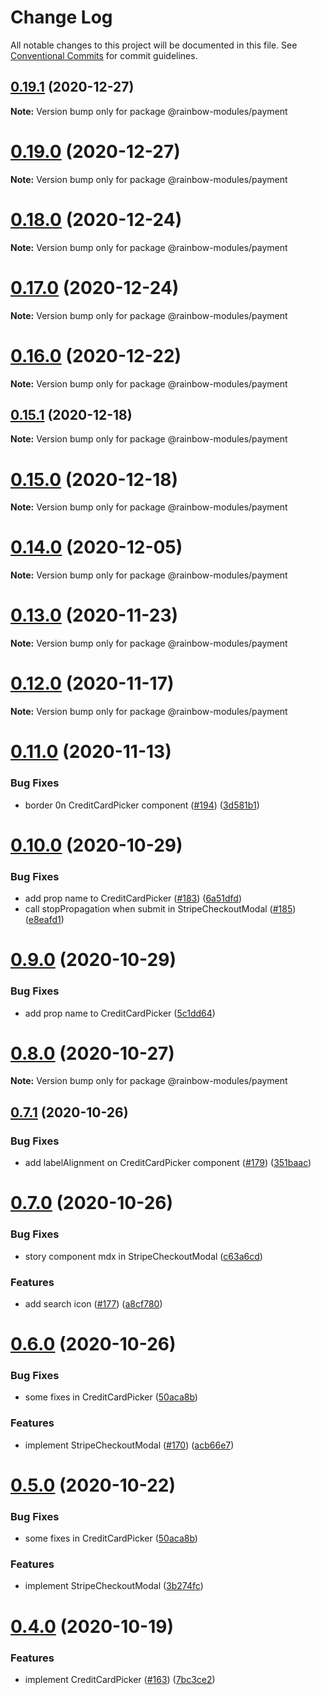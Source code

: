 # Change Log

All notable changes to this project will be documented in this file.
See [Conventional Commits](https://conventionalcommits.org) for commit guidelines.

## [0.19.1](https://github.com/nexxtway/rainbow-modules/compare/v0.19.0...v0.19.1) (2020-12-27)

**Note:** Version bump only for package @rainbow-modules/payment

# [0.19.0](https://github.com/nexxtway/rainbow-modules/compare/v0.18.0...v0.19.0) (2020-12-27)

**Note:** Version bump only for package @rainbow-modules/payment

# [0.18.0](https://github.com/nexxtway/rainbow-modules/compare/v0.17.0...v0.18.0) (2020-12-24)

**Note:** Version bump only for package @rainbow-modules/payment

# [0.17.0](https://github.com/nexxtway/rainbow-modules/compare/v0.16.0...v0.17.0) (2020-12-24)

**Note:** Version bump only for package @rainbow-modules/payment

# [0.16.0](https://github.com/nexxtway/rainbow-modules/compare/v0.15.1...v0.16.0) (2020-12-22)

**Note:** Version bump only for package @rainbow-modules/payment

## [0.15.1](https://github.com/nexxtway/rainbow-modules/compare/v0.15.0...v0.15.1) (2020-12-18)

**Note:** Version bump only for package @rainbow-modules/payment

# [0.15.0](https://github.com/nexxtway/rainbow-modules/compare/v0.14.0...v0.15.0) (2020-12-18)

**Note:** Version bump only for package @rainbow-modules/payment

# [0.14.0](https://github.com/nexxtway/rainbow-modules/compare/v0.13.0...v0.14.0) (2020-12-05)

**Note:** Version bump only for package @rainbow-modules/payment

# [0.13.0](https://github.com/nexxtway/rainbow-modules/compare/v0.12.0...v0.13.0) (2020-11-23)

**Note:** Version bump only for package @rainbow-modules/payment

# [0.12.0](https://github.com/nexxtway/rainbow-modules/compare/v0.11.0...v0.12.0) (2020-11-17)

**Note:** Version bump only for package @rainbow-modules/payment

# [0.11.0](https://github.com/nexxtway/rainbow-modules/compare/v0.10.0...v0.11.0) (2020-11-13)

### Bug Fixes

-   border 0n CreditCardPicker component ([#194](https://github.com/nexxtway/rainbow-modules/issues/194)) ([3d581b1](https://github.com/nexxtway/rainbow-modules/commit/3d581b131a27adec92bb81acd652564873402e58))

# [0.10.0](https://github.com/nexxtway/rainbow-modules/compare/v0.8.0...v0.10.0) (2020-10-29)

### Bug Fixes

-   add prop name to CreditCardPicker ([#183](https://github.com/nexxtway/rainbow-modules/issues/183)) ([6a51dfd](https://github.com/nexxtway/rainbow-modules/commit/6a51dfd25933942b2aa732e8c29c9d8cccc0d6c5))
-   call stopPropagation when submit in StripeCheckoutModal ([#185](https://github.com/nexxtway/rainbow-modules/issues/185)) ([e8eafd1](https://github.com/nexxtway/rainbow-modules/commit/e8eafd1115a158db4786293c3886950f1c04ad32))

# [0.9.0](https://github.com/nexxtway/rainbow-modules/compare/v0.8.0...v0.9.0) (2020-10-29)

### Bug Fixes

-   add prop name to CreditCardPicker ([5c1dd64](https://github.com/nexxtway/rainbow-modules/commit/5c1dd648d0551a26e4bac3b6d474d1fae97604ee))

# [0.8.0](https://github.com/nexxtway/rainbow-modules/compare/v0.7.1...v0.8.0) (2020-10-27)

**Note:** Version bump only for package @rainbow-modules/payment

## [0.7.1](https://github.com/nexxtway/rainbow-modules/compare/v0.7.0...v0.7.1) (2020-10-26)

### Bug Fixes

-   add labelAlignment on CreditCardPicker component ([#179](https://github.com/nexxtway/rainbow-modules/issues/179)) ([351baac](https://github.com/nexxtway/rainbow-modules/commit/351baac0df8b00b7e1ccd7552fb40f08806399d7))

# [0.7.0](https://github.com/nexxtway/rainbow-modules/compare/v0.6.0...v0.7.0) (2020-10-26)

### Bug Fixes

-   story component mdx in StripeCheckoutModal ([c63a6cd](https://github.com/nexxtway/rainbow-modules/commit/c63a6cdbda78e4a0b9a9ab225576eb3bece31057))

### Features

-   add search icon ([#177](https://github.com/nexxtway/rainbow-modules/issues/177)) ([a8cf780](https://github.com/nexxtway/rainbow-modules/commit/a8cf780d553fe3cb817e31ccd38ffd572584b608))

# [0.6.0](https://github.com/nexxtway/rainbow-modules/compare/v0.4.0...v0.6.0) (2020-10-26)

### Bug Fixes

-   some fixes in CreditCardPicker ([50aca8b](https://github.com/nexxtway/rainbow-modules/commit/50aca8bcc08fbdfdb9e531933a4955c0bdb8991e))

### Features

-   implement StripeCheckoutModal ([#170](https://github.com/nexxtway/rainbow-modules/issues/170)) ([acb66e7](https://github.com/nexxtway/rainbow-modules/commit/acb66e7965d642c1d5228eabfeffe67d4656a931))

# [0.5.0](https://github.com/nexxtway/rainbow-modules/compare/v0.4.0...v0.5.0) (2020-10-22)

### Bug Fixes

-   some fixes in CreditCardPicker ([50aca8b](https://github.com/nexxtway/rainbow-modules/commit/50aca8bcc08fbdfdb9e531933a4955c0bdb8991e))

### Features

-   implement StripeCheckoutModal ([3b274fc](https://github.com/nexxtway/rainbow-modules/commit/3b274fc7090d0a59edcbbefd75101844bc2ddb38))

# [0.4.0](https://github.com/nexxtway/rainbow-modules/compare/v0.3.2...v0.4.0) (2020-10-19)

### Features

-   implement CreditCardPicker ([#163](https://github.com/nexxtway/rainbow-modules/issues/163)) ([7bc3ce2](https://github.com/nexxtway/rainbow-modules/commit/7bc3ce2ec94f47e979a23f0d0677eef0184e3259))
